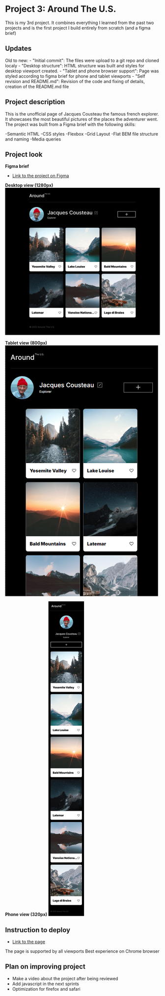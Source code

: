 # Project 3: Around The U.S.

This is my 3rd project. It combines everything I learned from the past two projects and is the first project I build entirely from scratch (and a figma brief)

## Updates

Old to new: - "Initial commit": The files were upload to a git repo and cloned localy - "Desktop structure": HTML structure was built and styles for desktop viewport created. - "Tablet and phone browser support": Page was styled according to figma brief for phone and tablet viewports - "Self revision and README.md": Revision of the code and fixing of details, creation of the README.md file

## Project description

This is the unofficial page of Jacques Cousteau the famous french explorer. It showcases the most beautiful pictures of the places the adventurer went.
The project was built from a Figma brief with the following skills:

-Semantic HTML
-CSS styles
-Flexbox
-Grid Layout
-Flat BEM file structure and naming
-Media queries

## Project look

**Figma brief**

- [Link to the project on Figma](https://www.figma.com/file/ii4xxsJ0ghevUOcssTlHZv/Sprint-3%3A-Around-the-US?node-id=0%3A1)

**Desktop view (1280px)**
![site image](./images/Desktop%20view.png)

**Tablet view (800px)**
![site image](./images/Tablet%20view.png)

**Phone view (320px)**
![site image](./images/Mobile%20view.png)

## Instruction to deploy

- [Link to the page](https://sacha-marciano.github.io/se_project_aroundtheus/)

The page is supported by all viewports
Best experience on Chrome browser

## Plan on improving project

- Make a video about the project after being reviewed
- Add javascript in the next sprints
- Optimization for firefox and safari
